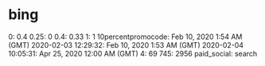 # bing

0: 0.4
0.25: 0
0.4: 0.33
1: 1
10percentpromocode: Feb 10, 2020 1:54 AM (GMT)
2020-02-03 12:29:32: Feb 10, 2020 1:53 AM (GMT)
2020-02-04 10:05:31: Apr 25, 2020 12:00 AM (GMT)
4: 69
745: 2956
paid_social: search